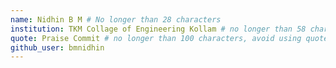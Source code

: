 ```yaml
---
name: Nidhin B M # No longer than 28 characters
institution: TKM Collage of Engineering Kollam # no longer than 58 characters
quote: Praise Commit # no longer than 100 characters, avoid using quotes(") to guarantee the format remains the same.
github_user: bmnidhin
---
```

